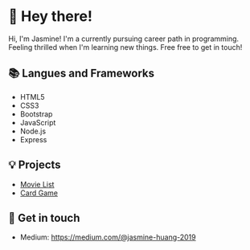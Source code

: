 # 👋 Hey there! 
Hi, I'm Jasmine! I'm a currently pursuing career path in programming. Feeling thrilled when I'm learning new things. Free free to get in touch!


## 📚 Langues and Frameworks
* HTML5
* CSS3
* Bootstrap
* JavaScript
* Node.js
* Express

## 💡 Projects
* [Movie List](https://jasmineeds.github.io/ac-movie-list/)
* [Card Game](https://jasmineeds.github.io/card-game/)


## 🔗 Get in touch
* Medium: https://medium.com/@jasmine-huang-2019

<!--
**Jasmineeds/Jasmineeds** is a ✨ _special_ ✨ repository because its `README.md` (this file) appears on your GitHub profile.

Here are some ideas to get you started:

- 🔭 I’m currently working on ...
- 🌱 I’m currently learning ...
- 👯 I’m looking to collaborate on ...
- 🤔 I’m looking for help with ...
- 💬 Ask me about ...
- 📫 How to reach me: ...
- 😄 Pronouns: ...
- ⚡ Fun fact: ...
-->
